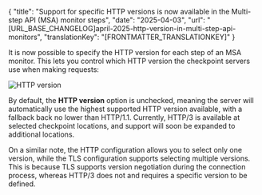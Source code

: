 {
  "title": "Support for specific HTTP versions is now available in the Multi-step API (MSA) monitor steps",
  "date": "2025-04-03",
  "url": "[URL_BASE_CHANGELOG]april-2025-http-version-in-multi-step-api-monitors",
  "translationKey": "[FRONTMATTER_TRANSLATIONKEY]"
}

It is now possible to specify the HTTP version for each step of an MSA monitor. This lets you control which HTTP version the checkpoint servers use when making requests:

![HTTP version]([LINK_URL_1])

By default, the **HTTP version** option is unchecked, meaning the server will automatically use the highest supported HTTP version available, with a fallback back no lower than HTTP/1.1. Currently, HTTP/3 is available at selected checkpoint locations, and support will soon be expanded to additional locations.

On a similar note, the HTTP configuration allows you to select only one version, while the TLS configuration supports selecting multiple versions. This is because TLS supports version negotiation during the connection process, whereas HTTP/3 does not and requires a specific version to be defined.
